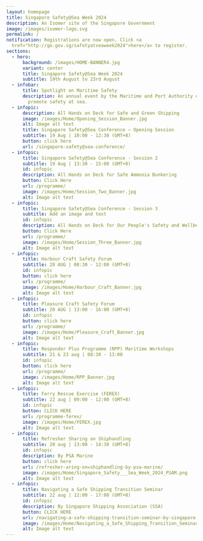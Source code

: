 ```yaml
---
layout: homepage
title: Singapore Safety@Sea Week 2024
description: An Isomer site of the Singapore Government
image: /images/isomer-logo.svg
permalink: /
notification: Registrations are now open. Click <a
  href="http://go.gov.sg/safetyatseaweek2024">here</a> to register.
sections:
  - hero:
      background: /images/HOME-BANNER4.jpg
      variant: center
      title: Singapore Safety@Sea Week 2024
      subtitle: 19th August to 23rd August
  - infobar:
      title: Spotlight on Maritime Safety
      description: An annual event by the Maritime and Port Authority of Singapore to
        promote safety at sea.
  - infopic:
      description: All Hands on Deck for Safe and Green Shipping
      image: /images/Home/Opening_Session_Banner.jpg
      alt: Image alt text
      title: Singapore Safety@Sea Conference – Opening Session
      subtitle: 19 Aug | 10:00 - 12:30 (GMT+8)
      button: click here
      url: /singapore-safety@sea-conference/
  - infopic:
      title: Singapore Safety@Sea Conference - Session 2
      subtitle: 19 Aug | 13:30 - 15:00 (GMT+8)
      id: infopic
      description: All Hands on Deck for Safe Ammonia Bunkering
      button: Click Here
      url: /programme/
      image: /images/Home/Session_Two_Banner.jpg
      alt: Image alt text
  - infopic:
      title: Singapore Safety@Sea Conference - Session 3
      subtitle: Add an image and text
      id: infopic
      description: All Hands on Deck for Our People's Safety and Wellbeing
      button: Click Here
      url: /programme/
      image: /images/Home/Session_Three_Banner.jpg
      alt: Image alt text
  - infopic:
      title: Harbour Craft Safety Forum
      subtitle: 20 AUG | 08:30 - 12:00 (GMT+8)
      id: infopic
      button: click here
      url: /programme/
      image: /images/Home/Harbour_Craft_Banner.jpg
      alt: Image alt text
  - infopic:
      title: Pleasure Craft Safety Forum
      subtitle: 20 AUG | 13:00 - 16:00 (GMT+8)
      id: infopic
      button: click here
      url: /programme/
      image: /images/Home/Pleasure_Craft_Banner.jpg
      alt: Image alt text
  - infopic:
      title: Responder Plus Programme (RPP) Maritime Workshops
      subtitle: 21 & 23 aug | 08:30 - 13:00
      id: infopic
      button: click here
      url: /programme/
      image: /images/Home/RPP_Banner.jpg
      alt: Image alt text
  - infopic:
      title: Ferry Rescue Exercise (FEREX)
      subtitle: 22 aug | 09:00 - 12:00 (GMT+8)
      id: infopic
      button: CLICK HERE
      url: /programme-ferex/
      image: /images/Home/FEREX.jpg
      alt: Image alt text
  - infopic:
      title: Refresher Sharing on Shiphandling
      subtitle: 20 aug | 13:00 - 14:30 (GMT+8)
      id: infopic
      description: By PSA Marine
      button: click here
      url: /refresher-aring-on=shiphandling-by-psa-marine/
      image: /images/Home/Singapore_Safety___Sea_Week_2024_PSAM.png
      alt: Image alt text
  - infopic:
      title: Navigating a Safe Shipping Transition Seminar
      subtitle: 22 aug | 12:00 - 17:00 (GMT+8)
      id: infopic
      description: By Singapore Shipping Association (SSA)
      button: CLICK HERE
      url: /navigating-a-safe-shipping-transition-seminar-by-singapore-shipping-association-(ssa)/
      image: /images/Home/Navigating_a_Safe_Shipping_Transition_Seminar_MPA_size_v_2.png
      alt: Image alt text
---
```

